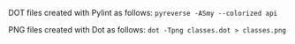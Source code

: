 DOT files created with Pylint as follows:
`pyreverse -ASmy --colorized api`

PNG files created with Dot as follows:
`dot -Tpng classes.dot > classes.png`


